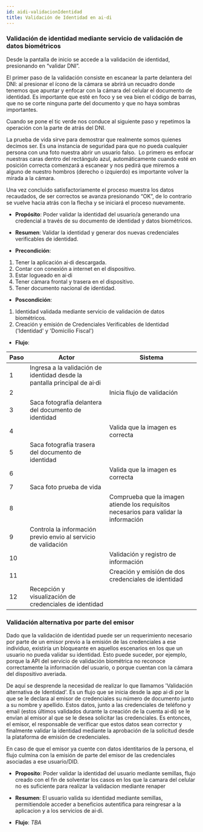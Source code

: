 ```yaml
---
id: aidi-validacionIdentidad
title: Validación de Identidad en ai·di
---
```


### Validación de identidad mediante servicio de validación de datos biométricos
Desde la pantalla de inicio se accede a la validación de identidad, presionando en “validar DNI”.

El primer paso de la validación consiste en escanear la parte delantera del DNI: al presionar el ícono de la cámara se abrirá un recuadro donde tenemos que apuntar y enfocar con la cámara del celular el documento de identidad.
Es importante que esté en foco y se vea bien el código de barras,  que no se corte ninguna parte del documento y que no haya sombras importantes. 

Cuando se pone el tic verde nos conduce al siguiente paso y repetimos la operación con la parte de atrás del DNI.

La prueba de vida sirve para demostrar que realmente somos quienes decimos ser. Es una instancia de seguridad para que no pueda cualquier persona con una foto nuestra abrir un usuario falso. 
Lo primero es enfocar nuestras caras dentro del rectángulo azul, automáticamente cuando esté en posición correcta comenzará a escanear y nos pedirá que miremos a alguno de nuestro hombros (derecho o izquierdo) es importante volver la mirada a la cámara.

Una vez concluido satisfactoriamente el proceso muestra los datos recaudados, de ser correctos se avanza presionando “OK”, de lo contrario se vuelve hacia atrás con la flecha y se iniciará el proceso nuevamente.  


* **Propósito**: Poder validar la identidad del usuario/a generando una credencial a través de su documento de identidad y datos biométricos.

* **Resumen**: Validar la identidad y generar dos nuevas credenciales verificables de identidad.

* **Precondición**:
1. Tener la aplicación ai·di descargada.
2. Contar con conexión a internet en el dispositivo.
3. Estar logueado en ai·di
4. Tener cámara frontal y trasera en el dispositivo.
5. Tener documento nacional de identidad.

* **Poscondición**:
1. Identidad validada mediante servicio de validación de datos biométricos.
2. Creación y emisión de Credenciales Verificables de Identidad ('Identidad' y 'Domicilio Fiscal')

* **Flujo**:

| Paso | Actor                                                                     | Sistema                                                                               |
|------|---------------------------------------------------------------------------|---------------------------------------------------------------------------------------|
| 1    | Ingresa a la validación de identidad desde la pantalla principal de ai·di |                                                                                       |
| 2    |                                                                           | Inicia flujo de validación                                                            |
| 3    | Saca fotografía delantera del documento de identidad                      |                                                                                       |
| 4    |                                                                           | Valida que la imagen es correcta                                                      |
| 5    | Saca fotografía trasera del documento de identidad                        |                                                                                       |
| 6    |                                                                           | Valida que la imagen es correcta                                                      |
| 7    | Saca foto prueba de vida                                                  |                                                                                       |
| 8    |                                                                           | Comprueba que la imagen atiende los requisitos necesarios para validar la información |
| 9    | Controla la información previo envio al servicio de validación            |                                                     |                                                                                       |
| 10   |                                                                           | Validación y registro de información                |                                                                                       |
| 11   |                                                                           | Creación y emisión de dos credenciales de identidad |                                                                                       |
| 12   | Recepción y visualización de credenciales de identidad                    |                                                     |                                                                                       |


### Validación alternativa por parte del emisor
Dado que la validación de identidad puede ser un requerimiento necesario por parte de un emisor previo a la emisión de las credenciales a ese individuo, existiría un bloqueante en aquellos escenarios en los que un usuario no pueda validar su identidad. Esto puede suceder, por ejemplo, porque la API del servicio de validación biométrica no reconoce correctamente la información del usuario, o porque cuentan con la cámara del dispositivo averiada.

De aquí se desprende la necesidad de realizar lo que llamamos 'Validación alternativa de Identidad'. Es un flujo que se inicia desde la app ai·di por la que se le declara al emisor de credenciales su número de documento junto a su nombre y apellido. Estos datos, junto a las credenciales de teléfono y email (estos últimos validados durante la creación de la cuenta ai·di) se le envían al emisor al que se le desea solicitar las credenciales. Es entonces, el emisor, el responsable de verificar que estos datos sean corrector y finalmente validar la identidad mediante la aprobación de la solicitud desde la plataforma de emisión de credenciales.

En caso de que el emisor ya cuente con datos identitarios de la persona, el flujo culmina con la emisión de parte del emisor de las credenciales asociadas a ese usuario/DID.

* **Proposito**: Poder validar la identidad del usuario mediante semillas, flujo creado con el fin de solventar los casos en los que la camara del celular no es suficiente para realizar la validacion mediante renaper					

* **Resumen**: El usuario valida su identidad mediante semillas, permitiendole acceder a beneficios autentifica para reingresar a la aplicacion y a los servicios de ai·di.


<!-- * **Precondición**:
1. Tener la aplicación ai·di descargada.
2. Contar con conexión a internet en el dispositivo.
3. Estar logueado en ai·di
4. 
5. 

* **Poscondición**:
1. 
2. Creación y emisión de Credencial Verificable
-->

* **Flujo**:
*TBA*
<!--
| Paso | Actor | Sistema |
|------|-------|---------|
| 1    |       |         |
| 2    |       |         |
| 3    |       |         |
| 4    |       |         |

 -->
